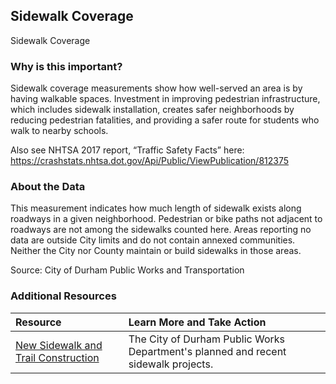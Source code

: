 ## Sidewalk Coverage
Sidewalk Coverage

### Why is this important?
Sidewalk coverage measurements show how well-served an area is by having walkable spaces. Investment in improving pedestrian infrastructure, which includes sidewalk installation, creates safer neighborhoods by reducing pedestrian fatalities, and providing a safer route for students who walk to nearby schools. 

Also see NHTSA 2017 report, “Traffic Safety Facts” here: https://crashstats.nhtsa.dot.gov/Api/Public/ViewPublication/812375

### About the Data
This measurement indicates how much length of sidewalk exists along roadways in a given neighborhood. Pedestrian or bike paths not adjacent to roadways are not among the sidewalks counted here. Areas reporting no data are outside City limits and do not contain annexed communities. Neither the City nor County maintain or build sidewalks in those areas.

Source: City of Durham Public Works and Transportation

### Additional Resources

|Resource | Learn More and Take Action | 
|:--- | :--- |
|[New Sidewalk and Trail Construction](http://durhamnc.gov/623/New-Sidewalk-Trail-Construction) | The City of Durham Public Works Department's planned and recent sidewalk projects.
